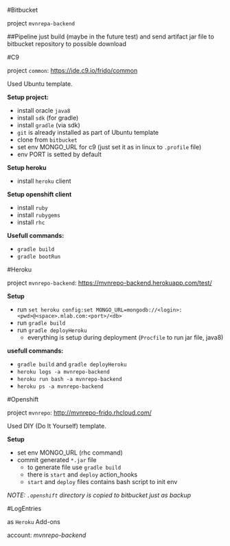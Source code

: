 #Bitbucket

project `mvnrepa-backend`

##Pipeline
just build (maybe in the future test) and send artifact jar file to bitbucket repository to possible download

#C9

project `common`: https://ide.c9.io/frido/common

Used Ubuntu template.

**Setup project:**
* install oracle `java8`
* install `sdk` (for gradle)
* install `gradle` (via sdk)
* `git` is already installed as part of Ubuntu template
* clone from `bitbucket`
* set env MONGO_URL for c9 (just set it as in linux to `.profile` file)
* env PORT is setted by default

**Setup heroku**
* install `heroku` client

**Setup openshift client**
* install `ruby`
* install `rubygems`
* install `rhc`

**Usefull commands:**
* `gradle build`
* `gradle bootRun`

#Heroku

project `mvnrepo-backend`: https://mvnrepo-backend.herokuapp.com/test/

**Setup**
* run `set heroku config:set MONGO_URL=mongodb://<login>:<pwd>@<space>.mlab.com:<port>/<db>`
* run `gradle build`
* run `gradle deployHeroku`
    * everything is setup during deployment (`Procfile` to run jar file, java8)
    
**usefull commands:**
* `gradle build` and `gradle deployHeroku`
* `heroku logs -a mvnrepo-backend`
* `heroku run bash -a mvnrepo-backend`
* `heroku ps -a mvnrepo-backend`

#Openshift

project `mvnrepo`: http://mvnrepo-frido.rhcloud.com/

Used DIY (Do It Yourself) template.

**Setup**
* set env MONGO_URL (rhc command)
* commit generated `*.jar` file
    * to generate file use `gradle build`
    * there is `start` and `deploy` action_hooks
    * `start` and `deploy` files contains bash script to init env
    
*NOTE: `.openshift` directory is copied to bitbucket just as backup*

#LogEntries

as `Heroku` Add-ons

account: *mvnrepo-backend* 
